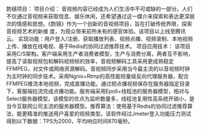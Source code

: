 韵镜项目：
项目介绍：
音视频内容已经成为人们生活中不可或缺的一部分。人们不仅通过音视频来获取信息、娱乐休闲，还希望通过这一媒介来探索和表达更深层次的情感和思想。《韵镜》作为一个创新的音视频项目，旨在打破传统界限，探索音视频艺术的新维  度，为观众带来前所未有的感官体验。该项目以上线至腾讯云。
实现功能：用户登入/注册、获取播放列表、视频点播、视频录制、本地视频上传、播放在线电视、基于Redis的协同过滤推荐技术。
项目应用技术：
该项目采用C/S架构。客户端采用生产者消费者模型，生产与消费分离，两者互不影响，提高了读取视频包和解码视频帧的效率，音视频解码工具采用更成熟稳定FFMPEG，对文件或网络资源解码。音视频同步采用当今最主流的以音视频时钟为主时钟的同步技术。采用Ngnix+Rtmp的高性能轻量级反向代理服务器，配合FFMPEG推流本地视频，完成直播功能。通过把点播视频保存在服务器指定目录下，客服端拉流完成点播功能。服务端采用Epoll+线程池的服务器模型，相对与Select服务器模型，该模型的优点为监听数量多，线程池复用性高系统开销小，是当今互联网公司主流的服务器模型。推荐算法：使用基于Redis的协同过滤推荐算法，能更精准的推送用户喜爱的视频类型。该软件经过Jmeter登入功能压力测试得到以下数据：TPS为2000，平均响应时间870毫秒。

